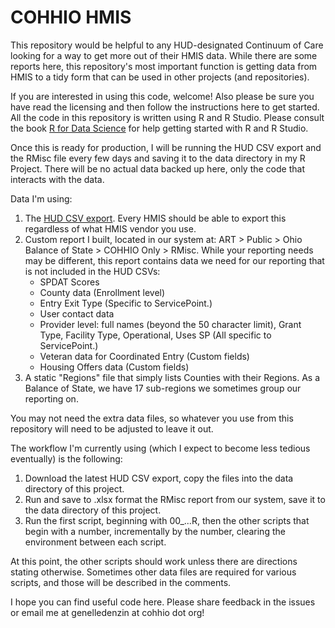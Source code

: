 # COHHIO HMIS

This repository would be helpful to any HUD-designated Continuum of Care looking for a way to get more out of their HMIS data. While there are some reports here, this repository's most important function is getting data from HMIS to a tidy form that can be used in other projects (and repositories). 

If you are interested in using this code, welcome! Also please be sure you have read the licensing and then follow the instructions here to get started. All the code in this repository is written using R and R Studio. Please consult the book [R for Data Science](https://r4ds.had.co.nz/) for help getting started with R and R Studio.

Once this is ready for production, I will be running the HUD CSV export and the RMisc file every few days and saving it to the data directory in my R Project. There will be no actual data backed up here, only the code that interacts with the data. 

Data I'm using:

1. The [HUD CSV export](https://hudhdx.info/Resources/Vendors/5_1_2/HMISCSVSpecifications6_12.pdf). Every HMIS should be able to export this regardless of what HMIS vendor you use.
2. Custom report I built, located in our system at: ART > Public > Ohio Balance of State > COHHIO Only > RMisc. While your reporting needs may be different, this report contains data we need for our reporting that is not included in the HUD CSVs:
   * SPDAT Scores
   * County data (Enrollment level)
   * Entry Exit Type (Specific to ServicePoint.)
   * User contact data
   * Provider level: full names (beyond the 50 character limit), Grant Type, Facility Type, Operational, Uses SP (All specific to ServicePoint.)
   * Veteran data for Coordinated Entry (Custom fields)
   * Housing Offers data (Custom fields)
3. A static "Regions" file that simply lists Counties with their Regions. As a Balance of State, we have 17 sub-regions we sometimes group our reporting on.

You may not need the extra data files, so whatever you use from this repository will need to be adjusted to leave it out.

The workflow I'm currently using (which I expect to become less tedious eventually) is the following:

1. Download the latest HUD CSV export, copy the files into the data directory of this project.
2. Run and save to .xlsx format the RMisc report from our system, save it to the data directory of this project.
3. Run the first script, beginning with 00_...R, then the other scripts that begin with a number, incrementally by the number, clearing the environment between each script.

At this point, the other scripts should work unless there are directions stating otherwise. Sometimes other data files are required for various scripts, and those will be described in the comments.

I hope you can find useful code here. Please share feedback in the issues or email me at genelledenzin at cohhio dot org! 
